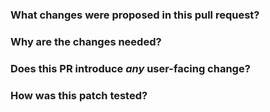 <!--
Thanks for sending a pull request!  Here are some tips for you:
Please open an issue for this pull request on Github Issues as well.
https://github.com/intel/e2eAIOK/issues
Pull Request Name format: [${VERSION_ID}][ISSUE-${ISSUES_ID}] ${detailed message}
ex: [v1.1][ISSUE-190] Add PR to issue link

  1. If the PR is unfinished and for comments purpose, add '[WIP]' in your PR title, e.g., '[VERSION_ID][ISSUE_ID][WIP]Your PR title ...'.
  2. Be sure to keep the PR description updated to reflect all changes.
  3. Please add PR title to describe what this PR proposes.
-->

### What changes were proposed in this pull request?
<!--
Please clarify what changes you are proposing. The purpose of this section is to outline the changes and how this PR fixes the issue. 
-->


### Why are the changes needed?
<!--
Please clarify why the changes are needed. For instance,
  1. If you propose a new feature/API, clarify the use case for a new feature/API.
  2. If you fix a bug, mark which bug being fixed.
-->


### Does this PR introduce _any_ user-facing change?
<!--
If yes, please clarify the change.
-->


### How was this patch tested?
<!--
please add corresponding unittest path for better review
-->
